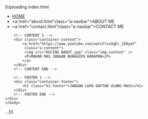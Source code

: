 [Uploading index.html<html>
    <head>
        <title>BELI CIKI BELI KOYO</title>
        <link rel="stylesheet" href="style.css" />
    </head>
    <body>
        <div class="container">
        <!-- NAVIGATION BAR  -->
        <div class="container-navbar">
        <ul class="ul-navbar">
            <li class="li-navbar">
                <a href="percobaan.html" class="a-navbar">HOME</a>
            </li>
            <li class="li-navbar">
                <a href="about.html"class="a-navbar">ABOUT ME</a>
            </li>
            <li class="li-navbar">
                <a href="contact.html"class="a-navbar">CONTACT ME</a>
            </li>
        </ul>
        </div>
        <!-- NAVIGATION BAR END -->

        <!-- CONTENT 1 -->
        <div class="container-content">
            <a href="https://www.youtube.com/watch?v=OqEc_169ywY"
             class="a-content">
             <img src="KUCING BADUT.jpg" class="img-content" />
             <P>MAKAN MAS JANGAN NUNGGUIN HARAPAN</P>
            </a>
        </div>
        <!-- CONTENT END -->

        <!-- FOOTER 1 -->
        <div class="container-footer">
            <h1 class="h1-footer">JANGAN LUPA DAFTAR ULANG MASS</h1>
        </div>
        <!-- FOOTER END -->
    </div>
    </body>
</html>…]()
